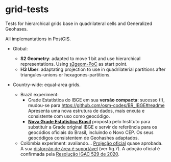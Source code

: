 # grid-tests

Tests for hierarchical grids base in quadrilateral cells and Generalized Geohases.

All implemantations in PostGIS.

* Global:
  - **S2 Geometry**: adapted to move 1 bit and use hierarchical representations. Using [s2geom-PoC](https://github.com/osm-codes/s2geom-PoC) as start point.
  - **H3 Uber**: adaptating projection to use in quadrilaterial partitions after triangules-unions or hexagones-partitions.

* Country-wide: equal-area grids.
  - Brazil experiment: 
      - Grade Estatística do IBGE em sua **versão compacta**: sucesso (!), mudou-se para https://github.com/osm-codes/BR_IBGE#readme<br/>Apresenta uma nova estrutura de dados, mais enxuta e consistente com uso como geocódigo. 
      - [**Nova Grade Estatística Brasil**](./src/BR_new#readme) proposta pelo Instituto para substituir a Grade original IBGE e servir de referência para os geocódios oficiais do Brasil, incluindo o Novo CEP. Os seus geocódigos consistentem de Geohashes adaptados.
  - Colômbia experiment: avaliando...  [Projeção oficial](https://qgisusers.co/es/blog/configurando-la-proyeccion-ctm12-en-qgis/) quase aprobada. A sua [distorção de área é suportável](https://origen.igac.gov.co/) (ver fig.7). A adoção oficial é confirmada pela [Resolução IGAC 529 de 2020](https://igac.gov.co/sites/igac.gov.co/files/normograma/resolucion_529_de_2020.pdf).
